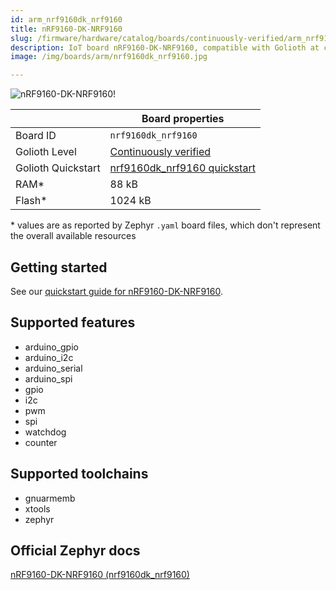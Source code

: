 ```yaml
---
id: arm_nrf9160dk_nrf9160
title: nRF9160-DK-NRF9160
slug: /firmware/hardware/catalog/boards/continuously-verified/arm_nrf9160dk_nrf9160
description: IoT board nRF9160-DK-NRF9160, compatible with Golioth at continuously-verified level.
image: /img/boards/arm/nrf9160dk_nrf9160.jpg

---
```


[//]: # (This is an auto-generated file, do not edit! Changes to it will be lost upon re-generation)

![nRF9160-DK-NRF9160!](/img/boards/arm/nrf9160dk_nrf9160.jpg "nRF9160-DK-NRF9160")

|                | Board properties     |
| -------------  | -------------------- |
| Board ID       | `nrf9160dk_nrf9160` |
| Golioth Level  | [Continuously verified](/firmware/hardware#continuously-verified-boards) |
| Golioth Quickstart | [nrf9160dk_nrf9160 quickstart](/firmware/hardware/nrf91/zephyr-quickstart) || Architecture   | ARM |
| RAM*           | 88 kB |
| Flash*         | 1024 kB |

\* values are as reported by Zephyr `.yaml` board files, which don't represent the overall available resources

## Getting started

See our [quickstart guide for nRF9160-DK-NRF9160](/firmware/hardware/nrf91/zephyr-quickstart).


## Supported features

* arduino_gpio
* arduino_i2c
* arduino_serial
* arduino_spi
* gpio
* i2c
* pwm
* spi
* watchdog
* counter

## Supported toolchains

* gnuarmemb
* xtools
* zephyr

## Official Zephyr docs

[nRF9160-DK-NRF9160 (nrf9160dk_nrf9160)](https://docs.zephyrproject.org/latest/boards/arm/nrf9160dk_nrf9160/doc/index.html)
